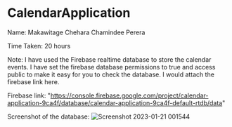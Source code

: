 # CalendarApplication

Name: Makawitage Chehara Chamindee Perera

Time Taken: 20 hours

Note: I have used the Firebase realtime database to store the calendar events. I have set the firebase database permissions to true and access public to make it easy for you to check the database. I would attach the firebase link here.

Firebase link: "https://console.firebase.google.com/project/calendar-application-9ca4f/database/calendar-application-9ca4f-default-rtdb/data"

Screenshot of the database:
![Screenshot 2023-01-21 001544](https://user-images.githubusercontent.com/119596490/213781922-b51c106d-18a7-422e-a8f6-dc43373dc4b5.png)
